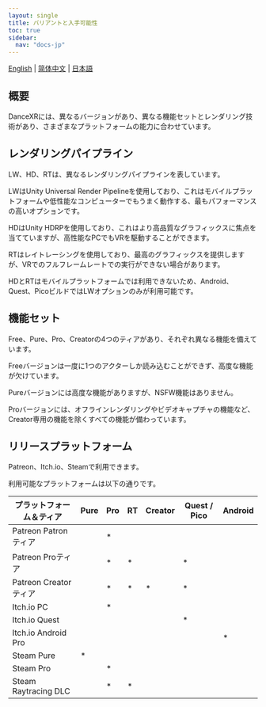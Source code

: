 ```yaml
---
layout: single
title: バリアントと入手可能性
toc: true
sidebar:
  nav: "docs-jp"
---
```


[English](/dancexr/versions) | [简体中文](/zh/dancexr/versions) | [日本語](/jp/dancexr/versions)

## 概要
DanceXRには、異なるバージョンがあり、異なる機能セットとレンダリング技術があり、さまざまなプラットフォームの能力に合わせています。

## レンダリングパイプライン
LW、HD、RTは、異なるレンダリングパイプラインを表しています。

LWはUnity Universal Render Pipelineを使用しており、これはモバイルプラットフォームや低性能なコンピューターでもうまく動作する、最もパフォーマンスの高いオプションです。

HDはUnity HDRPを使用しており、これはより高品質なグラフィックスに焦点を当てていますが、高性能なPCでもVRを駆動することができます。

RTはレイトレーシングを使用しており、最高のグラフィックスを提供しますが、VRでのフルフレームレートでの実行ができない場合があります。

HDとRTはモバイルプラットフォームでは利用できないため、Android、Quest、PicoビルドではLWオプションのみが利用可能です。

## 機能セット
Free、Pure、Pro、Creatorの4つのティアがあり、それぞれ異なる機能を備えています。

Freeバージョンは一度に1つのアクターしか読み込むことができず、高度な機能が欠けています。

Pureバージョンには高度な機能がありますが、NSFW機能はありません。

Proバージョンには、オフラインレンダリングやビデオキャプチャの機能など、Creator専用の機能を除くすべての機能が備わっています。

## リリースプラットフォーム
Patreon、Itch.io、Steamで利用できます。

利用可能なプラットフォームは以下の通りです。

| プラットフォーム＆ティア | Pure | Pro | RT | Creator | Quest / Pico | Android |
| --- | --- | --- | --- | --- | --- | --- | 
| Patreon Patronティア |  | * | |  |  | |
| Patreon Proティア |  | * | * |  | * | |
| Patreon Creatorティア |  | * | * | * | * | |
| Itch.io PC | | * | | | | |
| Itch.io Quest | | | | | * | |
| Itch.io Android Pro | | | | | | * |
| Steam Pure | * | | | | | |
| Steam Pro | | * | | | | |
| Steam Raytracing DLC | | * | * | | | |